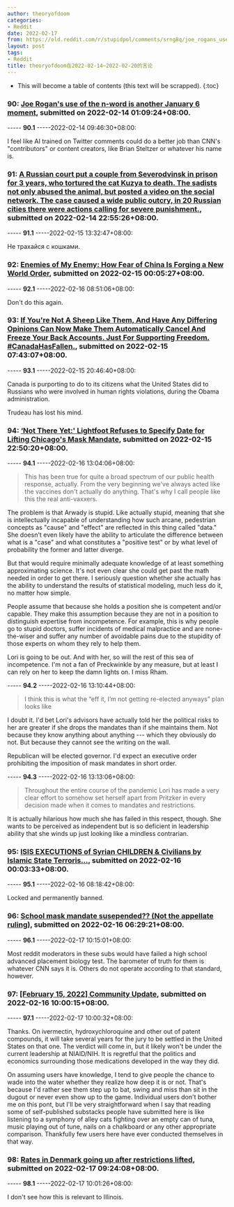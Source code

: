 ```yaml
---
author: theoryofdoom
categories:
- Reddit
date: 2022-02-17
from: https://old.reddit.com/r/stupidpol/comments/srng8q/joe_rogans_use_of_the_nword_is_another_january_6/
layout: post
tags:
- Reddit
title: theoryofdoom在2022-02-14~2022-02-20的言论
---
```


* This will become a table of contents (this text will be scrapped).
{:toc}

### 90: [Joe Rogan's use of the n-word is another January 6 moment](https://old.reddit.com/r/stupidpol/comments/srng8q/joe_rogans_use_of_the_nword_is_another_january_6/), submitted on 2022-02-14 01:09:24+08:00.

----- __90.1__ -----2022-02-14 09:46:30+08:00:

I feel like AI trained on Twitter comments could do a better job than CNN's "contributors" or content creators, like Brian Steltzer or whatever his name is.

### 91: [A Russian court put a couple from Severodvinsk in prison for 3 years, who tortured the cat Kuzya to death. The sadists not only abused the animal, but posted a video on the social network. The case caused a wide public outcry, in 20 Russian cities there were actions calling for severe punishment.](https://old.reddit.com/r/russia/comments/sscgfy/a_russian_court_put_a_couple_from_severodvinsk_in/), submitted on 2022-02-14 22:55:26+08:00.

----- __91.1__ -----2022-02-15 13:32:47+08:00:

Hе трахайся с кошками.

### 92: [Enemies of My Enemy: How Fear of China Is Forging a New World Order](https://old.reddit.com/r/geopolitics/comments/sse3sr/enemies_of_my_enemy_how_fear_of_china_is_forging/), submitted on 2022-02-15 00:05:27+08:00.

----- __92.1__ -----2022-02-16 08:51:06+08:00:

Don't do this again.

### 93: [If You're Not A Sheep Like Them, And Have Any Differing Opinions Can Now Make Them Automatically Cancel And Freeze Your Back Accounts. Just For Supporting Freedom. #CanadaHasFallen.](https://old.reddit.com/r/walkaway/comments/ssojf8/if_youre_not_a_sheep_like_them_and_have_any/), submitted on 2022-02-15 07:43:07+08:00.

----- __93.1__ -----2022-02-15 20:46:40+08:00:

Canada is purporting to do to its citizens what the United States did to Russians who were involved in human rights violations, during the Obama administration.  

Trudeau has lost his mind.

### 94: [‘Not There Yet:' Lightfoot Refuses to Specify Date for Lifting Chicago's Mask Mandate](https://old.reddit.com/r/CoronavirusIllinois/comments/st4mbi/not_there_yet_lightfoot_refuses_to_specify_date/), submitted on 2022-02-15 22:50:20+08:00.

----- __94.1__ -----2022-02-16 13:04:06+08:00:

> This has been true for quite a broad spectrum of our public health response, actually. From the very beginning we've always acted like the vaccines don't actually do anything. That's why I call people like this the real anti-vaxxers.

The problem is that Arwady is stupid.  Like actually stupid, meaning that she is intellectually incapable of understanding how such arcane, pedestrian concepts as "cause" and "effect" are reflected in this thing called "data."  She doesn't even likely have the ability to articulate the difference between what is a "case" and what constitutes a "positive test" or by what level of probability the former and latter diverge.  

But that would require minimally adequate knowledge of at least something approximating science.  It's not even clear she could get past the math needed in order to get there.   I seriously question whether she actually has the ability to understand the results of statistical modeling, much less do it, no matter how simple.  

People assume that because she holds a position she is competent and/or capable.  They make this assumption because they are not in a position to distinguish expertise from incompetence.  For example, this is why people go to stupid doctors, suffer incidents of medical malpractice and are none-the-wiser and suffer any number of avoidable pains due to the stupidity of those experts on whom they rely to help them.   

Lori is going to be out.  And with her, so will the rest of this sea of incompetence.  I'm not a fan of Preckwinkle by any measure, but at least I can rely on her to keep the damn lights on.  I miss Rham.

----- __94.2__ -----2022-02-16 13:10:44+08:00:

> I think this is what the “eff it, I’m not getting re-elected anyways” plan looks like

I doubt it.  I'd bet Lori's advisors have actually told her the political risks to her are greater if she drops the mandates than if she maintains them.  Not because they know anything about anything --- which they obviously do not.  But because they cannot see the writing on the wall. 

Republican will be elected governor.  I'd expect an executive order prohibiting the imposition of mask mandates in short order.

----- __94.3__ -----2022-02-16 13:13:06+08:00:

> Throughout the entire course of the pandemic Lori has made a very clear effort to somehow set herself apart from Pritzker in every decision made when it comes to mandates and restrictions. 

It is actually hilarious how much she has failed in this respect, though.  She wants to be perceived as independent but is so deficient in leadership ability that she winds up just looking like a mindless contrarian.

### 95: [ISIS EXECUTIONS of Syrian CHILDREN & Civilians by Islamic State Terroris...](https://old.reddit.com/r/terrorism/comments/st6a6i/isis_executions_of_syrian_children_civilians_by/), submitted on 2022-02-16 00:03:33+08:00.

----- __95.1__ -----2022-02-16 08:18:42+08:00:

Locked and permanently banned.

### 96: [School mask mandate susepended?? (Not the appellate ruling)](https://old.reddit.com/r/CoronavirusIllinois/comments/stfa82/school_mask_mandate_susepended_not_the_appellate/), submitted on 2022-02-16 06:29:21+08:00.

----- __96.1__ -----2022-02-17 10:15:01+08:00:

Most reddit moderators in these subs would have failed a high school advanced placement biology test.  The barometer of truth for them is whatever CNN says it is.  Others do not operate according to that standard, however.

### 97: [[February 15, 2022] Community Update](https://old.reddit.com/r/CoronavirusIllinois/comments/stjy0o/february_15_2022_community_update/), submitted on 2022-02-16 10:00:15+08:00.

----- __97.1__ -----2022-02-17 10:00:32+08:00:

Thanks.  On ivermectin, hydroxychloroquine and other out of patent compounds, it will take several years for the jury to be settled in the United States on that one.  The verdict will come in, but it likely won't be under the current leadership at NIAID/NIH.  It is regretful that the politics and economics surrounding those medications developed in the way they did.  

On assuming users have knowledge, I tend to give people the chance to wade into the water whether they realize how deep it is or not.  That's because I'd rather see them step up to bat, swing and miss than sit in the dugout or never even show up to the game. 
 Individual users don't bother me on this pont, but I'll be very straightforward when I say that reading some of self-published substacks people have submitted here is like listening to a symphony of alley cats fighting over an empty can of tuna, music playing out of tune, nails on a chalkboard or any other appropriate comparison.  Thankfully few users here have ever conducted themselves in that way.

### 98: [Rates in Denmark going up after restrictions lifted](https://old.reddit.com/r/CoronavirusIllinois/comments/suc5j9/rates_in_denmark_going_up_after_restrictions/), submitted on 2022-02-17 09:24:08+08:00.

----- __98.1__ -----2022-02-17 10:01:26+08:00:

I don't see how this is relevant to Illinois.

